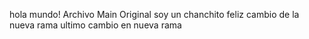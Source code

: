 hola mundo!  Archivo Main Original soy un chanchito feliz
cambio de la nueva rama
ultimo cambio en nueva rama